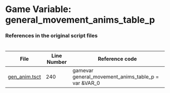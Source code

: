 # Game Variable: general_movement_anims_table_p
### References in the original script files

#

| File | Line Number | Reference code |
| --- | --- | --- |
| [gen_anim.tsct](../../../out/gen_anim.tsct#L240) | 240 | gamevar general_movement_anims_table_p = var &VAR_0 |
